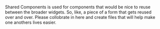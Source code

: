 Shared Components is used for components that would be nice to reuse between the broader widgets.
So, like, a piece of a form that gets reused over and over.
Please collobrate in here and create files that will help make one anothers lives easier.
